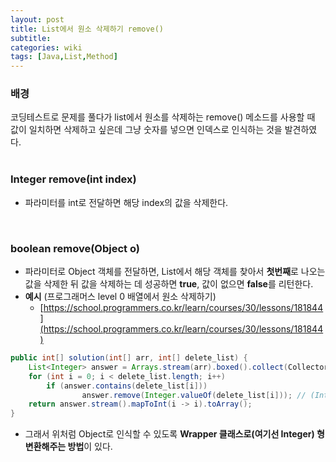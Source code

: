 ```yaml
---
layout: post
title: List에서 원소 삭제하기 remove()
subtitle: 
categories: wiki
tags: [Java,List,Method]
---
```

### 배경
코딩테스트로 문제를 풀다가 list에서 원소를 삭제하는 remove() 메소드를 사용할 때 값이 일치하면 삭제하고 싶은데 그냥 숫자를 넣으면 인덱스로 인식하는 것을 발견하였다.   
<br/>

### Integer remove(int index)
-   파라미터를 int로 전달하면 해당 index의 값을 삭제한다.   
<br/>   

### boolean remove(Object o)
-   파라미터로 Object 객체를 전달하면, List에서 해당 객체를 찾아서 **첫번째**로 나오는 값을 삭제한 뒤 값을 삭제하는 데 성공하면 **true**, 값이 없으면 **false**를 리턴한다.
-   **예시** (프로그래머스 level 0 배열에서 원소 삭제하기)
    -   [https://school.programmers.co.kr/learn/courses/30/lessons/181844](https://school.programmers.co.kr/learn/courses/30/lessons/181844)
```java
public int[] solution(int[] arr, int[] delete_list) {
	List<Integer> answer = Arrays.stream(arr).boxed().collect(Collectors.toList());
	for (int i = 0; i < delete_list.length; i++)
		if (answer.contains(delete_list[i]))
				answer.remove(Integer.valueOf(delete_list[i])); // (Integer)으로 형변환도 가능
	return answer.stream().mapToInt(i -> i).toArray();
}
```
-   그래서 위처럼 Object로 인식할 수 있도록 **Wrapper 클래스로(여기선 Integer) 형변환해주는 방법**이 있다.